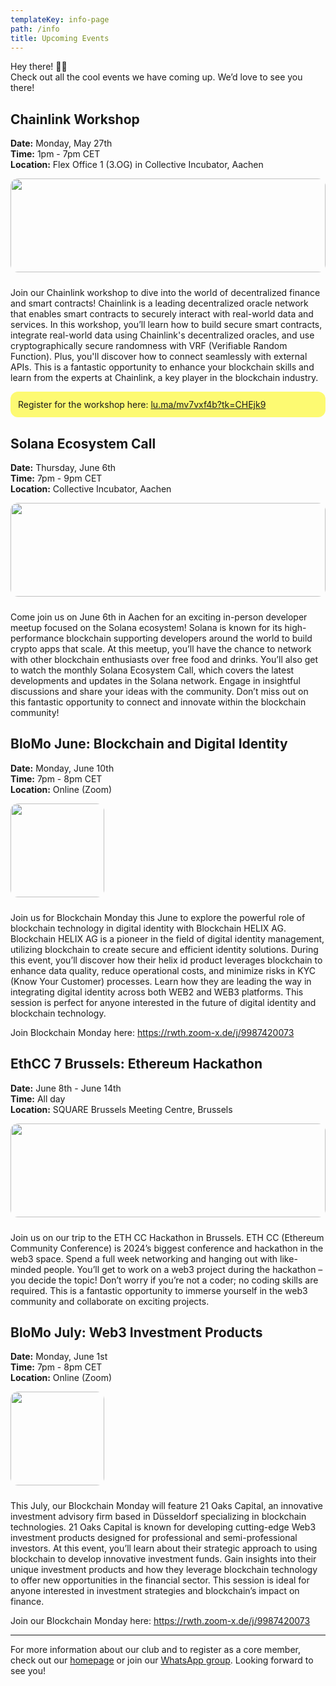 ```yaml
---
templateKey: info-page
path: /info
title: Upcoming Events
---
```

Hey there! 👋🏻\
Check out all the cool events we have coming up. We’d love to see you there!

## Chainlink Workshop

**Date:** Monday, May 27th\
**Time:** 1pm - 7pm CET\
**Location:** Flex Office 1 (3.OG) in Collective Incubator, Aachen  

<img src="https://assets-global.website-files.com/606f63778ec431ec1b930f1f/6324790e32e0b508cf862081_5e8cb35fd28af331ec9994dd_Chainlink%20Logo%20White.png" style="width: 100%; margin: 0 auto; margin-bottom: 10px; height: 150px; object-fit: cover; border-radius: 12px" />

Join our Chainlink workshop to dive into the world of decentralized finance and smart contracts! Chainlink is a leading decentralized oracle network that enables smart contracts to securely interact with real-world data and services. In this workshop, you’ll learn how to build secure smart contracts, integrate real-world data using Chainlink's decentralized oracles, and use cryptographically secure randomness with VRF (Verifiable Random Function). Plus, you'll discover how to connect seamlessly with external APIs. This is a fantastic opportunity to enhance your blockchain skills and learn from the experts at Chainlink, a key player in the blockchain industry.

<div style="padding: 12px; background-color: #fdfa72; border-radius: 12px">Register for the workshop here: <a href="https://lu.ma/mv7vxf4b?tk=CHEjk9">lu.ma/mv7vxf4b?tk=CHEjk9</a></div>

## Solana Ecosystem Call

**Date:** Thursday, June 6th\
**Time:** 7pm - 9pm CET\
**Location:** Collective Incubator, Aachen  

<img src="https://forkast.news/wp-content/uploads/2021/08/Solana.png" style="width: 100%; margin: 0 auto; margin-bottom: 10px; height: 150px; object-fit: cover; border-radius: 12px" />

Come join us on June 6th in Aachen for an exciting in-person developer meetup focused on the Solana ecosystem! Solana is known for its high-performance blockchain supporting developers around the world to build crypto apps that scale. At this meetup, you’ll have the chance to network with other blockchain enthusiasts over free food and drinks. You’ll also get to watch the monthly Solana Ecosystem Call, which covers the latest developments and updates in the Solana network. Engage in insightful discussions and share your ideas with the community. Don’t miss out on this fantastic opportunity to connect and innovate within the blockchain community!

## BloMo June: Blockchain and Digital Identity

**Date:** Monday, June 10th\
**Time:** 7pm - 8pm CET\
**Location:** Online (Zoom)  

<img src="https://vsdi.de/wp-content/uploads/2020/08/20170705_BlockchainHELIX1024pxTrans.png" style="width: 100%; margin: 0 auto; margin-bottom: 10px; height: 150px; width: auto; object-fit: cover; border-radius: 12px" />

Join us for Blockchain Monday this June to explore the powerful role of blockchain technology in digital identity with Blockchain HELIX AG. Blockchain HELIX AG is a pioneer in the field of digital identity management, utilizing blockchain to create secure and efficient identity solutions. During this event, you’ll discover how their helix id product leverages blockchain to enhance data quality, reduce operational costs, and minimize risks in KYC (Know Your Customer) processes. Learn how they are leading the way in integrating digital identity across both WEB2 and WEB3 platforms. This session is perfect for anyone interested in the future of digital identity and blockchain technology.

Join Blockchain Monday here: <https://rwth.zoom-x.de/j/9987420073>

## EthCC 7 Brussels: Ethereum Hackathon

**Date:** June 8th - June 14th\
**Time:** All day\
**Location:** SQUARE Brussels Meeting Centre, Brussels  

<img src="https://assets-global.website-files.com/631ad94cbdadc424bb3d6461/6602a931a5496cfb5aa39aaa_ETHCC-7.png" style="width: 100%; margin: 0 auto; margin-bottom: 10px; height: 150px; object-fit: cover; border-radius: 12px" />

Join us on our trip to the ETH CC Hackathon in Brussels. ETH CC (Ethereum Community Conference) is 2024’s biggest conference and hackathon in the web3 space. Spend a full week networking and hanging out with like-minded people. You’ll get to work on a web3 project during the hackathon – you decide the topic! Don’t worry if you’re not a coder; no coding skills are required. This is a fantastic opportunity to immerse yourself in the web3 community and collaborate on exciting projects.  

## BloMo July: Web3 Investment Products

**Date:** Monday, June 1st\
**Time:** 7pm - 8pm CET\
**Location:** Online (Zoom)   

<img src="https://21-oaks.com/wp-content/uploads/2022/11/Full-blue-300x98.png" style="width: 100%; margin: 0 auto; width: auto; margin-bottom: 10px; height: 150px; object-fit: cover; border-radius: 12px" />

This July, our Blockchain Monday will feature 21 Oaks Capital, an innovative investment advisory firm based in Düsseldorf specializing in blockchain technologies. 21 Oaks Capital is known for developing cutting-edge Web3 investment products designed for professional and semi-professional investors. At this event, you’ll learn about their strategic approach to using blockchain to develop innovative investment funds. Gain insights into their unique investment products and how they leverage blockchain technology to offer new opportunities in the financial sector. This session is ideal for anyone interested in investment strategies and blockchain’s impact on finance.

Join our Blockchain Monday here: <https://rwth.zoom-x.de/j/9987420073>

- - -

For more information about our club and to register as a core member, check out our [homepage](http://www.aachen-blockchain.de) or join our [WhatsApp group](https://chat.whatsapp.com/LgWZ7jSoOFQFT01suJenqN). Looking forward to see you!